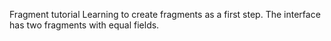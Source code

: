 Fragment tutorial 
Learning to create fragments as a first step. 
The interface has two fragments with equal fields.